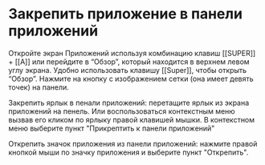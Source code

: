 # Закрепить приложение в панели приложений

Откройте экран Приложений используя комбинацию клавиш [[SUPER]] + [[A]] или перейдите в “Обзор”, который находится в верхнем левом углу экрана. Удобно использовать клавишу [[Super]], чтобы открыть “Обзор”. Нажмите на кнопку с изображением сетки (она имеет девять точек) на панели.

Закрепить ярлык в пенали приложений: перетащите ярлык из экрана приложений на пенель. Или воспользоваться контекстным меню вызвав его кликом по ярлыку правой клавишей мышки. В контекстном меню выберите пункт "Прикрептить к панели приложений"

Открепить значок приложения из панели приложений: нажмите правой кнопкой мыши по значку приложения и выберите пункт "Открепить".